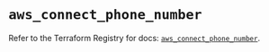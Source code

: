 # `aws_connect_phone_number`

Refer to the Terraform Registry for docs: [`aws_connect_phone_number`](https://registry.terraform.io/providers/hashicorp/aws/5.96.0/docs/resources/connect_phone_number).
